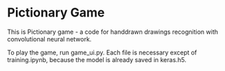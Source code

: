 # Pictionary Game
This is Pictionary game - a code for handdrawn drawings recognition with convolutional neural network.

To play the game, run game_ui.py. Each file is necessary except of training.ipynb, because the model is already saved in keras.h5.

